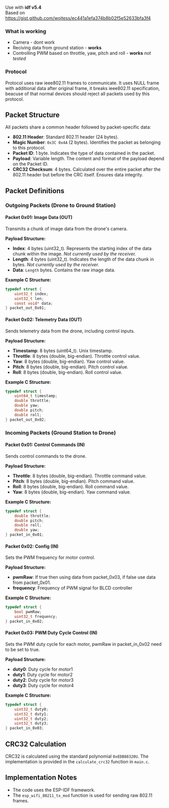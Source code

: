 Use with **idf v5.4** \
Based on https://gist.github.com/wojtess/ec441a1efa374b8b02f5e52633bfa3f4

### What is working
- Camera - dont work
- Reciving data from ground station - **works**
- Controlling PWM based on throttle, yaw, pitch and roll - **works** *not tested*

### Protocol

Protocol uses raw ieee802.11 frames to communicate. It uses NULL frame with additional data after original frame, it breaks ieee802.11 specification, beacuse of that normal devices should reject all packets used by this protocol.

## Packet Structure

All packets share a common header followed by packet-specific data:

- **802.11 Header**: Standard 802.11 header (24 bytes).
- **Magic Number**: `0x3C 0x4A` (2 bytes). Identifies the packet as belonging to this protocol.
- **Packet ID**: 1 byte. Indicates the type of data contained in the packet.
- **Payload**: Variable length. The content and format of the payload depend on the Packet ID.
- **CRC32 Checksum**: 4 bytes. Calculated over the entire packet after the 802.11 header but before the CRC itself. Ensures data integrity.


## Packet Definitions


### Outgoing Packets (Drone to Ground Station)

#### Packet 0x01: Image Data (OUT)

Transmits a chunk of image data from the drone's camera.

**Payload Structure:**

- **Index**: 4 bytes (uint32_t). Represents the starting index of the data chunk within the image.  *Not currently used by the receiver.*
- **Length**: 4 bytes (uint32_t). Indicates the length of the data chunk in bytes. *Not currently used by the receiver.*
- **Data**: `Length` bytes. Contains the raw image data.


**Example C Structure:**

```c
typedef struct {
    uint32_t index;
    uint32_t len;
    const void* data;
} packet_out_0x01;
```


#### Packet 0x02: Telemetry Data (OUT)

Sends telemetry data from the drone, including control inputs.

**Payload Structure:**

- **Timestamp**: 8 bytes (uint64_t). Unix timestamp.
- **Throttle**: 8 bytes (double, big-endian). Throttle control value.
- **Yaw**: 8 bytes (double, big-endian). Yaw control value.
- **Pitch**: 8 bytes (double, big-endian). Pitch control value.
- **Roll**: 8 bytes (double, big-endian). Roll control value.

**Example C Structure:**

```c
typedef struct {
    uint64_t timestamp;
    double throttle;
    double yaw;
    double pitch;
    double roll;
} packet_out_0x02;
```



### Incoming Packets (Ground Station to Drone)

#### Packet 0x01: Control Commands (IN)

Sends control commands to the drone.

**Payload Structure:**

- **Throttle**: 8 bytes (double, big-endian).  Throttle command value.
- **Pitch**: 8 bytes (double, big-endian). Pitch command value.
- **Roll**: 8 bytes (double, big-endian). Roll command value.
- **Yaw**: 8 bytes (double, big-endian). Yaw command value.

**Example C Structure:**

```c
typedef struct {
    double throttle;
    double pitch;
    double roll;
    double yaw; 
} packet_in_0x01;
```


#### Packet 0x02: Config (IN)

Sets the PWM frequency for motor control.

**Payload Structure:**

- **pwmRaw**: If true then using data from packet_0x03, if false use data from packet_0x01.
- **frequency**: Frequency of PWM signal for BLCD controller

**Example C Structure:**

```c
typedef struct {
    bool pwmRaw;
    uint32_t frequency;
} packet_in_0x02;
```

#### Packet 0x03: PWM Duty Cycle Control (IN)

Sets the PWM duty cycle for each motor, pwmRaw in packet_in_0x02 need to be set to true.

**Payload Structure:**

- **duty0**: Duty cycle for motor1
- **duty1**: Duty cycle for motor2
- **duty2**: Duty cycle for motor3
- **duty3**: Duty cycle for motor4

**Example C Structure:**

```c
typedef struct {
    uint32_t duty0;
    uint32_t duty1;
    uint32_t duty2;
    uint32_t duty3;
} packet_in_0x03;
```


## CRC32 Calculation

CRC32 is calculated using the standard polynomial `0xEDB88320U`. The implementation is provided in the `calculate_crc32` function in `main.c`.

## Implementation Notes

- The code uses the ESP-IDF framework.
- The `esp_wifi_80211_tx_mod` function is used for sending raw 802.11 frames.

